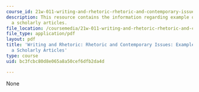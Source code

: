 ```yaml
---
course_id: 21w-011-writing-and-rhetoric-rhetoric-and-contemporary-issues-fall-2015
description: This resource contains the information regarding example of notes on
  a scholarly articles.
file_location: /coursemedia/21w-011-writing-and-rhetoric-rhetoric-and-contemporary-issues-fall-2015/bc3fcbc80d8e065a8a50cef6dfb2da4d_MIT21W_011F15_notes.pdf
file_type: application/pdf
layout: pdf
title: 'Writing and Rhetoric: Rhetoric and Contemporary Issues: Example of Notes on
  a Scholarly Articles'
type: course
uid: bc3fcbc80d8e065a8a50cef6dfb2da4d

---
```

None